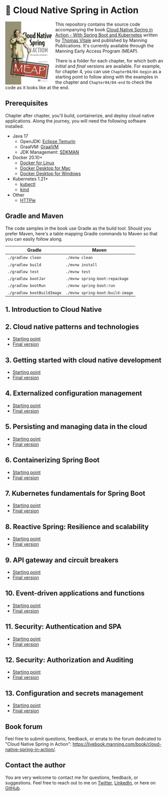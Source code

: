 # 🍃 Cloud Native Spring in Action

<a href="https://www.manning.com/books/cloud-native-spring-in-action?utm_source=affiliate&utm_medium=affiliate&a_aid=thomas&a_bid=3dda43a8"><img src="/book-cover.jpeg" alt="The book cover of 'Cloud Native Spring in Action' by Thomas Vitale" align="left" height="200px" /></a>

This repository contains the source code accompanying the book [Cloud Native Spring in Action - With Spring Boot and Kubernetes](https://www.manning.com/books/cloud-native-spring-in-action?utm_source=affiliate&utm_medium=affiliate&a_aid=thomas&a_bid=3dda43a8) written by [Thomas Vitale](https://www.thomasvitale.com/) and published by Manning Publications. It's currently available through the Manning Early Access Program (MEAP).

There is a folder for each chapter, for which both an _initial_ and _final_ versions are available. For example, for chapter 4, you can use `Chapter04/04-begin` as a starting point to follow along with the examples in the chapter and `Chapter04/04-end` to check the code as it looks like at the end.

## Prerequisites

Chapter after chapter, you'll build, containerize, and deploy cloud native applications. Along the journey, you will need the following software installed.

* Java 17
    * OpenJDK: [Eclipse Temurin](https://adoptium.net)
    * GraalVM: [GraalVM](https://www.graalvm.org)
    * JDK Management: [SDKMAN](https://sdkman.io)
* Docker 20.10+
    * [Docker for Linux](https://docs.docker.com/engine/install/ubuntu/)
    * [Docker Desktop for Mac](https://www.docker.com/products/docker-desktop)
    * [Docker Desktop for Windows](https://www.docker.com/products/docker-desktop)
* Kubernetes 1.21+
    * [kubectl](https://kubernetes.io/docs/tasks/tools/install-kubectl/)
    * [kind](https://kind.sigs.k8s.io)
* Other
    * [HTTPie](https://httpie.org/)

## Gradle and Maven

The code samples in the book use Gradle as the build tool. Should you prefer Maven, here's a table mapping Gradle commands to Maven so that you can easily follow along.

Gradle | Maven
------ | ------
`./gradlew clean` | `./mvnw clean`
`./gradlew build` | `./mvnw install`
`./gradlew test` | `./mvnw test`
`./gradlew bootJar` | `./mvnw spring-boot:repackage`
`./gradlew bootRun` | `./mvnw spring-boot:run`
`./gradlew bootBuildImage` | `./mvnw spring-boot:build-image`

## 1. Introduction to Cloud Native

## 2. Cloud native patterns and technologies

* [Starting point](https://github.com/ThomasVitale/cloud-native-spring-in-action/tree/main/Chapter02/02-begin)
* [Final version](https://github.com/ThomasVitale/cloud-native-spring-in-action/tree/main/Chapter02/02-end)

## 3. Getting started with cloud native development

* [Starting point](https://github.com/ThomasVitale/cloud-native-spring-in-action/tree/main/Chapter03/03-begin)
* [Final version](https://github.com/ThomasVitale/cloud-native-spring-in-action/tree/main/Chapter03/03-end)

## 4. Externalized configuration management

* [Starting point](https://github.com/ThomasVitale/cloud-native-spring-in-action/tree/main/Chapter04/04-begin)
* [Final version](https://github.com/ThomasVitale/cloud-native-spring-in-action/tree/main/Chapter04/04-end)

## 5. Persisting and managing data in the cloud

* [Starting point](https://github.com/ThomasVitale/cloud-native-spring-in-action/tree/main/Chapter05/05-begin)
* [Final version](https://github.com/ThomasVitale/cloud-native-spring-in-action/tree/main/Chapter05/05-end)

## 6. Containerizing Spring Boot

* [Starting point](https://github.com/ThomasVitale/cloud-native-spring-in-action/tree/main/Chapter06/06-begin)
* [Final version](https://github.com/ThomasVitale/cloud-native-spring-in-action/tree/main/Chapter06/06-end)

## 7. Kubernetes fundamentals for Spring Boot

* [Starting point](https://github.com/ThomasVitale/cloud-native-spring-in-action/tree/main/Chapter07/07-begin)
* [Final version](https://github.com/ThomasVitale/cloud-native-spring-in-action/tree/main/Chapter07/07-end)

## 8. Reactive Spring: Resilience and scalability

* [Starting point](https://github.com/ThomasVitale/cloud-native-spring-in-action/tree/main/Chapter08/08-begin)
* [Final version](https://github.com/ThomasVitale/cloud-native-spring-in-action/tree/main/Chapter08/08-end)

## 9. API gateway and circuit breakers

* [Starting point](https://github.com/ThomasVitale/cloud-native-spring-in-action/tree/main/Chapter09/09-begin)
* [Final version](https://github.com/ThomasVitale/cloud-native-spring-in-action/tree/main/Chapter09/09-end)

## 10. Event-driven applications and functions

* [Starting point](https://github.com/ThomasVitale/cloud-native-spring-in-action/tree/main/Chapter10/10-begin)
* [Final version](https://github.com/ThomasVitale/cloud-native-spring-in-action/tree/main/Chapter10/10-end)

## 11. Security: Authentication and SPA

* [Starting point](https://github.com/ThomasVitale/cloud-native-spring-in-action/tree/main/Chapter11/11-begin)
* [Final version](https://github.com/ThomasVitale/cloud-native-spring-in-action/tree/main/Chapter11/11-end)

## 12. Security: Authorization and Auditing

* [Starting point](https://github.com/ThomasVitale/cloud-native-spring-in-action/tree/main/Chapter12/12-begin)
* [Final version](https://github.com/ThomasVitale/cloud-native-spring-in-action/tree/main/Chapter12/12-end)

## 13. Configuration and secrets management

* [Starting point](https://github.com/ThomasVitale/cloud-native-spring-in-action/tree/main/Chapter13/13-begin)
* [Final version](https://github.com/ThomasVitale/cloud-native-spring-in-action/tree/main/Chapter13/13-end)

## Book forum

Feel free to submit questions, feedback, or errata to the forum dedicated to "Cloud Native Spring in Action": https://livebook.manning.com/book/cloud-native-spring-in-action/.

## Contact the author

You are very welcome to contact me for questions, feedback, or suggestions. Feel free to reach out to me on [Twitter](https://twitter.com/vitalethomas), [LinkedIn](https://www.linkedin.com/in/vitalethomas), or here on [GitHub](https://github.com/ThomasVitale/).
